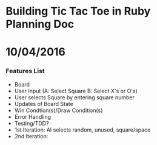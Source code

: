 # Building Tic Tac Toe in Ruby Planning Doc

# 10/04/2016

### Features List

* Board
* User Input (A: Select Square B: Select X's or O's)
* User selects Square by entering square number
* Updates of Board State
* Win Condtion(s)/Draw Condition(s)
* Error Handling
* Testing/TDD?
* 1st Iteration: AI selects random, unused, square/space
* 2nd Iteration: 

